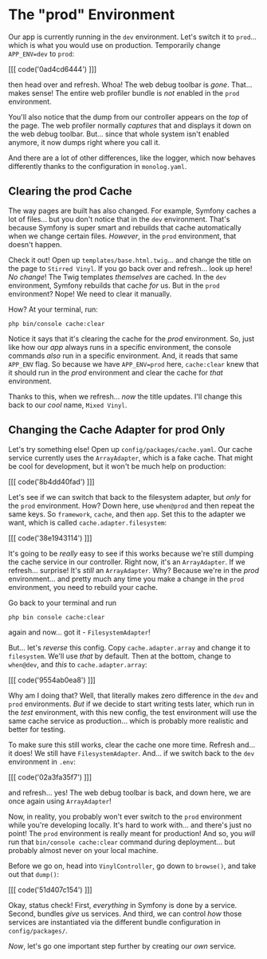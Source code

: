 # The "prod" Environment

Our app is currently running in the `dev` environment. Let's switch it to `prod`...
which is what you would use on production. Temporarily change `APP_ENV=dev` to
`prod`:

[[[ code('0ad4cd6444') ]]]

then head over and refresh. Whoa! The web debug toolbar is *gone*.
That... makes sense! The entire web profiler bundle is *not* enabled in the `prod`
environment.

You'll also notice that the dump from our controller appears on the *top*
of the page. The web profiler normally *captures* that and displays it down on the
web debug toolbar. But... since that whole system isn't enabled anymore, it now dumps
right where you call it.

And there are a lot of other differences, like the logger, which now behaves
differently thanks to the configuration in `monolog.yaml`.

## Clearing the prod Cache

The way pages are built has also changed. For example, Symfony caches a lot of files...
but you don't notice that in the `dev` environment. That's because Symfony is super
smart and rebuilds that cache automatically when we change certain files. *However*,
in the `prod` environment, that doesn't happen.

Check it out! Open up `templates/base.html.twig`... and change the title on the
page to `Stirred Vinyl`. If you go back over and refresh... look up here! *No change*!
The Twig templates *themselves* are cached. In the `dev` environment, Symfony rebuilds
that cache *for* us. But in the `prod` environment? Nope! We need to clear it
manually.

How? At your terminal, run:

```terminal
php bin/console cache:clear
```

Notice it says that it's clearing the cache for the *prod* environment. So, just
like how our *app* always runs in a specific environment, the console commands
*also* run in a specific environment. And, it reads that same `APP_ENV` flag. So
because we have `APP_ENV=prod` here, `cache:clear` knew that it should run in the
*prod* environment and clear the cache for *that* environment.

Thanks to this, when we refresh... *now* the title updates. I'll change this
back to our *cool* name, `Mixed Vinyl`.

## Changing the Cache Adapter for prod Only

Let's try something else! Open up `config/packages/cache.yaml`. Our cache service
currently uses the `ArrayAdapter`, which is a fake cache. That might be cool
for development, but it won't be much help on production:

[[[ code('8b4dd40fad') ]]]

Let's see if we can switch that back to the filesystem adapter, but *only* for the
`prod` environment. How? Down here, use `when@prod` and then repeat the same keys.
So `framework`, `cache`, and then `app`. Set this to the adapter we want, which is
called `cache.adapter.filesystem`:

[[[ code('38e1943114') ]]]

It's going to be *really* easy to see if this works because we're still dumping the
cache service in our controller. Right now, it's an `ArrayAdapter`. If we refresh...
surprise! It's *still* an `ArrayAdapter`. Why? Because we're in the *prod*
environment... and pretty much any time you make a change in the `prod` environment,
you need to rebuild your cache.

Go back to your terminal and run

```terminal
php bin console cache:clear
```

again and now... got it - `FilesystemAdapter`!

But... let's *reverse* this config. Copy `cache.adapter.array` and change it to
`filesystem`. We'll use *that* by default. Then at the bottom, change to `when@dev`,
and *this* to `cache.adapter.array`:

[[[ code('9554ab0ea8') ]]]

Why am I doing that? Well, that literally makes zero difference in the `dev` and
`prod` environments. *But* if we decide to start writing tests later, which run in
the *test* environment, with this new config, the test environment will use the same
cache service as production... which is probably more realistic and better for testing.

To make sure this still works, clear the cache one more time. Refresh and... it
does! We still have `FilesystemAdapter`. And... if we switch back to the `dev`
environment in `.env`:

[[[ code('02a3fa35f7') ]]]

and refresh... yes! The web debug toolbar is back, and down
here, we are once again using `ArrayAdapter`!

Now, in reality, you probably won't ever switch to the `prod` environment while
you're developing locally. It's hard to work with... and there's just no point!
The `prod` environment is really meant for production! And so, you *will* run
that `bin/console cache:clear` command during deployment... but probably almost
never on your local machine.

Before we go on, head into `VinylController`, go down to `browse()`, and take
out that `dump()`:

[[[ code('51d407c154') ]]]

Okay, status check! First, *everything* in Symfony is done by a service. Second,
bundles *give* us services. And third, we can control *how* those services are
instantiated via the different bundle configuration in `config/packages/`.

*Now*, let's go one important step further by creating our *own* service.
